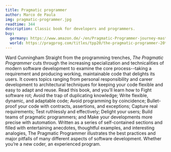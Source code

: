 ```yaml
---
title: Pragmatic programmer
author: Marco de Paula
img: pragmatic-programmer.jpg
readtime: 344
description: Classic book for developers and programmers.
buy:
  germany: https://www.amazon.de/-/en/Pragmatic-Programmer-journey-mastery-Anniversary/dp/0135957052/
  world: https://pragprog.com/titles/tpp20/the-pragmatic-programmer-20th-anniversary-edition/
---
```


Ward Cunningham Straight from the programming trenches, *The Pragmatic Programmer* cuts through the increasing specialization and technicalities of modern software development to examine the core process--taking a requirement and producing working, maintainable code that delights its users. It covers topics ranging from personal responsibility and career development to architectural techniques for keeping your code flexible and easy to adapt and reuse. Read this book, and you’ll learn how to Fight software rot; Avoid the trap of duplicating knowledge; Write flexible, dynamic, and adaptable code; Avoid programming by coincidence; Bullet-proof your code with contracts, assertions, and exceptions; Capture real requirements; Test ruthlessly and effectively; Delight your users; Build teams of pragmatic programmers; and Make your developments more precise with automation. Written as a series of self-contained sections and filled with entertaining anecdotes, thoughtful examples, and interesting analogies, The Pragmatic Programmer illustrates the best practices and major pitfalls of many different aspects of software development. Whether you’re a new coder, an experienced program.